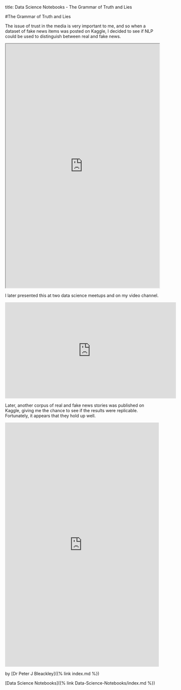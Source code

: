 title: Data Science Notebooks - The Grammar of Truth and Lies

#The Grammar of Truth and Lies

The issue of trust in the media is very important to me, and so when a dataset of fake news items was posted on Kaggle, I decided to see if NLP could be used to distinguish between real and fake news.

<iframe src="https://www.kaggle.com/embed/petebleackley/the-grammar-of-truth-and-lies?kernelSessionId=62289416" height="800" scrolling="auto" title="The Grammar of Truth and Lies" width="100%"></iframe>

I later presented this at two data science meetups and on my video channel.

<iframe width="560" height="315" src="https://www.youtube.com/embed/OyA59kIQcAU" title="YouTube video player" frameborder="0" allow="accelerometer; autoplay; clipboard-write; encrypted-media; gyroscope; picture-in-picture" allowfullscreen></iframe>

Later, another corpus of real and fake news stories was published on Kaggle, giving me the chance to see if the results were replicable. Fortunately, it appears that they hold up well.

<iframe frameborder="0" height="800" scrolling="auto" src="https://www.kaggle.com/embed/petebleackley/the-grammar-of-truth-and-lies-part-2?kernelSessionId=54101611" title="The Grammar of Truth and Lies part 2" width="100%"></iframe>

by [Dr Peter J Bleackley]({% link index.md %})

[Data Science Notebooks]({% link Data-Science-Notebooks/index.md %})
